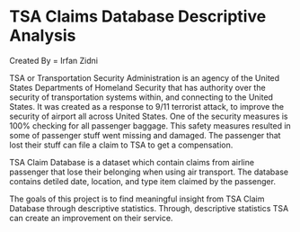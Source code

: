 # **TSA Claims Database Descriptive Analysis**

Created By = Irfan Zidni 

TSA or Transportation Security Administration is an agency of the United States Departments of Homeland Security that has authority over the security of transportation systems within, and connecting to the United States. It was created as a response to 9/11 terrorist attack, to improve the security of airport all across United States. One of the security measures is 100% checking for all passenger baggage. This safety measures resulted in some of passenger stuff went missing and damaged. The passenger that lost their stuff can file a claim to TSA to get a compensation.  

 TSA Claim Database is a dataset which contain claims from airline passenger that lose their belonging when using air transport. The database contains detiled date, location, and type item claimed by the passenger. 

 The goals of this project is to find meaningful insight from TSA Claim Database through descriptive statistics. Through, descriptive statistics TSA can create an improvement on their service.  


